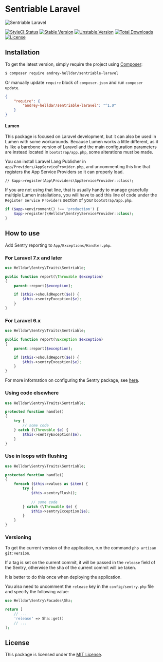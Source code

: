 # Sentriable Laravel

<img src="https://preview.dragon-code.pro/TheDragonCode/sentriable-laravel.svg?brand=laravel" alt="Sentriable Laravel"/>

[![StyleCI Status][badge_styleci]][link_styleci]
[![Stable Version][badge_stable]][link_packagist]
[![Unstable Version][badge_unstable]][link_packagist]
[![Total Downloads][badge_downloads]][link_packagist]
[![License][badge_license]][link_license]


## Installation

To get the latest version, simply require the project using [Composer](https://getcomposer.org):

```bash
$ composer require andrey-helldar/sentriable-laravel
```

Or manually update `require` block of `composer.json` and run `composer update`.

```json
{
    "require": {
        "andrey-helldar/sentriable-laravel": "^1.0"
    }
}
```


#### Lumen

This package is focused on Laravel development, but it can also be used in Lumen with some workarounds. Because Lumen works a little different, as it is like a barebone version of Laravel and the main configuration parameters are instead located in `bootstrap/app.php`, some alterations must be made.

You can install Laravel Lang Publisher in `app/Providers/AppServiceProvider.php`, and uncommenting this line that registers the App Service Providers so it can properly load.

```
// $app->register(App\Providers\AppServiceProvider::class);
```

If you are not using that line, that is usually handy to manage gracefully multiple Lumen installations, you will have to add this line of code under the `Register Service Providers` section of your `bootstrap/app.php`.

```php
if ($app->environment() !== 'production') {
    $app->register(\Helldar\Sentry\ServiceProvider::class);
}
```


## How to use

Add Sentry reporting to `App/Exceptions/Handler.php`.

### For Laravel 7.x and later

```php
use Helldar\Sentry\Traits\Sentriable;

public function report(\Throwable $exception)
{
    parent::report($exception);

    if ($this->shouldReport($e)) {
        $this->sentryException($e);
    }
}
```

### For Laravel 6.x

```php
use Helldar\Sentry\Traits\Sentriable;

public function report(\Exception $exception)
{
    parent::report($exception);

    if ($this->shouldReport($e)) {
        $this->sentryException($e);
    }
}
```

For more information on configuring the Sentry package, see [here](https://docs.sentry.io/platforms/php/laravel).

### Using code elsewhere

```php
use Helldar\Sentry\Traits\Sentriable;

protected function handle()
{
    try {
        // some code
    } catch (\Throwable $e) {
        $this->sentryException($e);
    }
}
```

### Use in loops with flushing
```php
use Helldar\Sentry\Traits\Sentriable;

protected function handle()
{
    foreach ($this->values as $item) {
        try {
            $this->sentryFlush();
        
            // some code
        } catch (\Throwable $e) {
            $this->sentryException($e);
        }
    }
}
```

### Versioning

To get the current version of the application, run the command `php artisan git:version`.

If a tag is set on the current commit, it will be passed in the `release` field of the Sentry, otherwise the sha of the current commit will be taken.

It is better to do this once when deploying the application.

You also need to uncomment the `release` key in the `config/sentry.php` file and specify the following value:
```php
use Helldar\Sentry\Facades\Sha;

return [
    // ...
    'release' => Sha::get()
    // ...
];
```


## License

This package is licensed under the [MIT License](LICENSE).


[badge_contributors]:   https://img.shields.io/github/contributors/andrey-helldar/sentriable-laravel?style=flat-square
[badge_downloads]:      https://img.shields.io/packagist/dt/andrey-helldar/sentriable-laravel.svg?style=flat-square
[badge_license]:        https://img.shields.io/packagist/l/andrey-helldar/sentriable-laravel.svg?style=flat-square
[badge_stable]:         https://img.shields.io/github/v/release/andrey-helldar/sentriable-laravel?label=stable&style=flat-square
[badge_styleci]:        https://styleci.io/repos/283724960/shield
[badge_unstable]:       https://img.shields.io/badge/unstable-dev--master-orange?style=flat-square

[link_author]:          https://github.com/andrey-helldar
[link_contributors]:    https://github.com/andrey-helldar/sentriable-laravel/graphs/contributors
[link_license]:         LICENSE
[link_packagist]:       https://packagist.org/packages/andrey-helldar/sentriable-laravel
[link_styleci]:         https://github.styleci.io/repos/283724960
